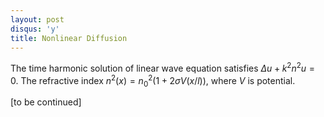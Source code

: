 ```yaml
---
layout: post
disqus: 'y'
title: Nonlinear Diffusion
---
```

The time harmonic solution of linear wave equation satisfies $\Delta u + k^2 n^2 u = 0$. The refractive index $n^2(x) = n^2_0(1 + 2\sigma V(x/l))$, where $V$ is potential.

[to be continued]
